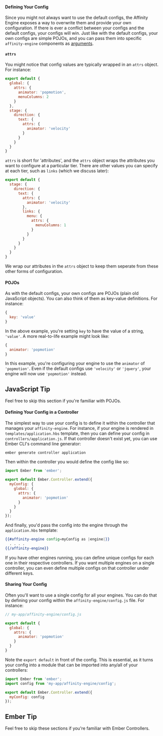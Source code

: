 #### Defining Your Config

Since you might not always want to use the default configs, the Affinity Engine exposes a way to overwrite them and provide your own configuration. If there is ever a conflict between your configs and the default configs, your configs will win. Just like with the default configs, your own configs are simple POJOs, and you can pass them into specific `affinity-engine` components as [arguments](#/engine/usage?anchor=arguments).

#### `attrs`

You might notice that config values are typically wrapped in an `attrs` object. For instance:

```js
export default {
  global: {
    attrs: {
      animator: 'popmotion',
      menuColumns: 2
    }
  },
  stage: {
    direction: {
      text: {
        attrs: {
          animator: 'velocity'
        }
      }
    }
  }
}
```

`attrs` is short for 'attributes', and the `attrs` object wraps the attributes you want to configure at a particular tier. There are other values you can specify at each tier, such as `links` (which we discuss later):

```js
export default {
  stage: {
    direction: {
      text: {
        attrs: {
          animator: 'velocity'
        },
        links: {
          menu: {
            attrs: {
              menuColumns: 1
            }
          }
        }
      }
    }
  }
}
```

We wrap our attributes in the `attrs` object to keep them seperate from these other forms of configuration.

#### POJOs

<div class="row">

<div class="with-aside small-order-2 medium-order-1">

As with the default configs, your own configs are POJOs (plain old JavaScript objects). You can also think of them as key-value definitions. For instance:

```js
{
  key: 'value'
}
```

In the above example, you're setting `key` to have the value of a string, `'value'`. A more real-to-life example might look like:

```js
{
  animator: 'popmotion'
}
```

In this example, you're configuring your engine to use the `animator` of `'popmotion'`. Even if the default configs use `'velocity'` or `'jquery'`, your engine will now use `'popmotion'` instead.

</div>

<aside class="aside javascript small-order-1 medium-order-2">

# JavaScript Tip

Feel free to skip this section if you're familiar with POJOs.

</aside>

</div>

<div class="row">

<div class="with-aside small-order-2 medium-order-1">

#### Defining Your Config in a Controller

The simplest way to use your config is to define it within the controller that manages your `affinity-engine`. For instance, if your engine is rendered in `templates/application.hbs` template, then you can define your config in `controllers/application.js`. If that controller doesn't exist yet, you can use Ember CLI's command line generator:

```bash
ember generate controller application
```

Then within the controller you would define the config like so:

```js
import Ember from 'ember';

export default Ember.Controller.extend({
  myConfig: {
    global: {
      attrs: {
        animator: 'popmotion'
      }
    }
  }
});
```

And finally, you'd pass the config into the engine through the `application.hbs` template:

```hbs
{{#affinity-engine config=myConfig as |engine|}}
  . . . .
{{/affinity-engine}}
```

If you have other engines running, you can define unique configs for each one in their respective controllers. If you want multiple engines on a single controller, you can even define multiple configs on that controller under different keys.

#### Sharing Your Config

Often you'll want to use a single config for all your engines. You can do that by defining your config within the `affinity-engine/config.js` file. For instance:

```js
// my-app/affinity-engine/config.js

export default {
  global: {
    attrs: {
      animator: 'popmotion'
    }
  }
}
```

Note the `export default` in front of the config. This is essential, as it turns your config into a module that can be imported into any/all of your controllers:

```js
import Ember from 'ember';
import config from 'my-app/affinity-engine/config';

export default Ember.Controller.extend({
  myConfig: config
});
```

</div>

<aside class="aside ember small-order-1 medium-order-2">

# Ember Tip

Feel free to skip these sections if you're familiar with Ember Controllers.

</aside>

</div>
